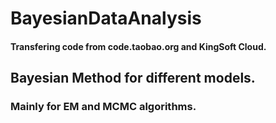 # BayesianDataAnalysis
#### Transfering code from code.taobao.org and KingSoft Cloud.
## Bayesian Method for different models.
### Mainly for EM and MCMC algorithms.
